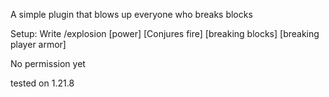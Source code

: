 A simple plugin that blows up everyone who breaks blocks



Setup:
Write /explosion [power] [Conjures fire] [breaking blocks] [breaking player armor]

No permission yet

tested on 1.21.8
